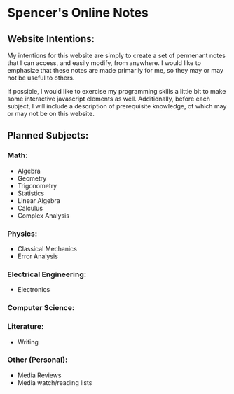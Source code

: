 # Spencer's Online Notes

## Website Intentions:

My intentions for this website are simply to create a set of permenant notes that I can access, and easily modify, from anywhere.
I would like to emphasize that these notes are made primarily for me, so they may or may not be useful to others.

If possible, I would like to exercise my programming skills a little bit to make some interactive javascript elements as well.
Additionally, before each subject, I will include a description of prerequisite knowledge, of which may or may not be on this website.

## Planned Subjects:

### Math:
- Algebra
- Geometry
- Trigonometry
- Statistics
- Linear Algebra
- Calculus
- Complex Analysis

### Physics:
- Classical Mechanics
- Error Analysis

### Electrical Engineering:
- Electronics

### Computer Science:

### Literature:
- Writing

### Other (Personal):
- Media Reviews
- Media watch/reading lists
